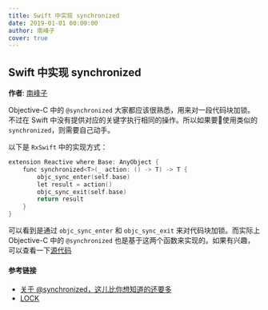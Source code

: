 ```yaml
---
title: Swift 中实现 synchronized
date: 2019-01-01 00:00:00
author: 南峰子
cover: true
---
```


Swift 中实现 synchronized
--------
**作者**: [南峰子](https://weibo.com/3321824014)

Objective-C 中的 `@synchronized` 大家都应该很熟悉，用来对一段代码块加锁。不过在 Swift 中没有提供对应的关键字执行相同的操作。所以如果要使用类似的 `synchronized`，则需要自己动手。

以下是 `RxSwift` 中的实现方式：

```c
extension Reactive where Base: AnyObject {
    func synchronized<T>(_ action: () -> T) -> T {
        objc_sync_enter(self.base)
        let result = action()
        objc_sync_exit(self.base)
        return result
    }
}
```

可以看到是通过 `objc_sync_enter` 和 `objc_sync_exit` 来对代码块加锁。而实际上 Objective-C 中的 `@synchronized` 也是基于这两个函数来实现的。如果有兴趣，可以查看一下[源代码](https://github.com/gcc-mirror/gcc/blob/master/libobjc/objc/objc-sync.h)

#### 参考链接

* [关于 @synchronized，这儿比你想知道的还要多](http://yulingtianxia.com/blog/2015/11/01/More-than-you-want-to-know-about-synchronized/)
* [LOCK](https://swifter.tips/lock/)
